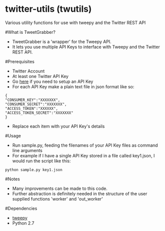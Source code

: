 # twitter-utils (twutils)
Various utility functions for use with tweepy and the Twitter REST API

#What is TweetGrabber?
- TweetGrabber is a 'wrapper' for the Tweepy API.
- It lets you use multiple API Keys to interface with Tweepy and the Twitter REST API.


#Prerequisites 
- Twitter Account
- At least one Twitter API Key
- Go [here](https://apps.twitter.com/) if you need to setup an API Key
- For each API Key make a plain text file in json format like so:

```
{
"CONSUMER_KEY":"XXXXXXX",
"CONSUMER_SECRET":"XXXXXXX",
"ACCESS_TOKEN":"XXXXXX",
"ACCESS_TOKEN_SECRET":"XXXXXXX"
}
```
- Replace each item with your API Key's details

#Usage
- Run sample.py, feeding the filenames of your API Key files as command line arguments
- For example if I have a single API Key stored in a file called key1.json, I would run the script like this:
```
python sample.py key1.json
```

#Notes
- Many improvements can be made to this code. 
- Further abstraction is definitely needed in the structure of the user supplied functions 'worker' and 'out_worker'

#Dependencies
- [tweepy](http://www.tweepy.org/)
- Python 2.7
